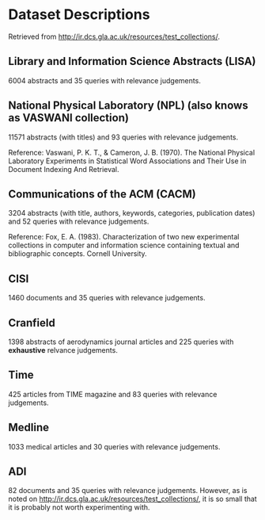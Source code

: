 # Dataset Descriptions

Retrieved from <http://ir.dcs.gla.ac.uk/resources/test_collections/>.

## Library and Information Science Abstracts (LISA)

6004 abstracts and 35 queries with relevance judgements.

## National Physical Laboratory (NPL) (also knows as VASWANI collection)

11571 abstracts (with titles) and 93 queries with relevance judgements.

Reference:
Vaswani, P. K. T., & Cameron, J. B. (1970). The National Physical Laboratory Experiments in Statistical Word Associations and Their Use in Document Indexing And Retrieval.

## Communications of the ACM (CACM)

3204 abstracts (with title, authors, keywords, categories, publication dates) and 52 queries with relevance judgements.

Reference: Fox, E. A. (1983). Characterization of two new experimental collections in computer and information science containing textual and bibliographic concepts. Cornell University.

## CISI

1460 documents and 35 queries with relevance judgements.

## Cranfield

1398 abstracts of aerodynamics journal articles and 225 queries with **exhaustive** relvance judgements.

## Time

425 articles from TIME magazine and 83 queries with relevance judgements.

## Medline

1033 medical articles and 30 queries with relevance judgements.

## ADI

82 documents and 35 queries with relevance judgements. However, as is noted on <http://ir.dcs.gla.ac.uk/resources/test_collections/>, it is so small that it is probably not worth experimenting with.
